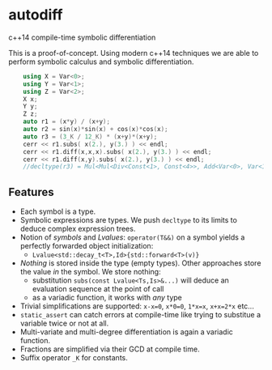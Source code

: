 # autodiff
c++14 compile-time symbolic differentiation

This is a proof-of-concept. Using modern c++14 techniques we are able to perform symbolic calculus and symbolic differentiation.

```cpp
    using X = Var<0>;
    using Y = Var<1>;
    using Z = Var<2>;
    X x;
    Y y;
    Z z;
    auto r1 = (x*y) / (x+y);
    auto r2 = sin(x)*sin(x) + cos(x)*cos(x);
    auto r3 = (3_K / 12_K) * (x+y)*(x+y);
    cerr << r1.subs( x(2.), y(3.) ) << endl;
    cerr << r1.diff(x,x,x).subs( x(2.), y(3.) ) << endl;
    cerr << r1.diff(x,y).subs( x(2.), y(3.) ) << endl;
    //decltype(r3) = Mul<Mul<Div<Const<1>, Const<4>>, Add<Var<0>, Var<1>>>, Add<Var<0>, Var<1>>> 
```

## Features

* Each symbol is a type.
* Symbolic expressions are types. We push `decltype` to its limits to deduce complex expression trees.
* Notion of *symbols* and *Lvalues*: `operator(T&&)` on a symbol yields a perfectly forwarded object initialization:
  * `Lvalue<std::decay_t<T>,Id>{std::forward<T>(v)}`
* *Nothing* is stored inside the type (empty types). Other approaches store the value *in* the symbol. We store nothing:
  * substitution `subs(const Lvalue<Ts,Is>&...)` will deduce an evaluation sequence at the point of call
  * as a variadic function, it works with *any* type
* Trivial simplifications are supported: `x-x=0`, `x*0=0`, `1*x=x`, `x+x=2*x` etc...
* `static_assert` can catch errors at compile-time like trying to substitue a variable twice or not at all.
* Multi-variate and multi-degree differentiation is again a variadic function.
* Fractions are simplified via their GCD at compile time.
* Suffix operator `_K` for constants.

